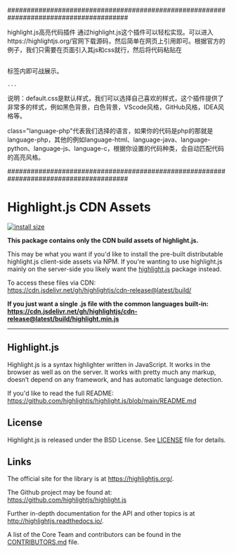 
#######################################################################################




highlight.js高亮代码插件
通过highlight.js这个插件可以轻松实现。可以进入https://highlightjs.org/官网下载源码，然后简单在网页上引用即可。根据官方的例子，我们只需要在页面引入其js和css就行，然后将代码粘贴在<pre><code></code></pre>标签内即可战展示。

<link rel="stylesheet" href="default.css">
<script src="highlight.min.js"></script>
<script>hljs.highlightAll();</script>

<!-- 展示代码 -->
<pre><code class="language-php">...</code></pre>
说明：default.css是默认样式，我们可以选择自己喜欢的样式，这个插件提供了非常多的样式，例如黑色背景，白色背景，VScode风格，GitHub风格，IDEA风格等。

class="language-php"代表我们选择的语言，如果你的代码是php的那就是language-php，其他的例如language-html、language-java、language-python、language-js、language-c，根据你设置的代码种类，会自动匹配代码的高亮风格。




#######################################################################################
# Highlight.js CDN Assets

[![install size](https://packagephobia.now.sh/badge?p=highlight.js)](https://packagephobia.now.sh/result?p=highlight.js)

**This package contains only the CDN build assets of highlight.js.**

This may be what you want if you'd like to install the pre-built distributable highlight.js client-side assets via NPM. If you're wanting to use highlight.js mainly on the server-side you likely want the [highlight.js][1] package instead.

To access these files via CDN:<br>
https://cdn.jsdelivr.net/gh/highlightjs/cdn-release@latest/build/

**If you just want a single .js file with the common languages built-in:
<https://cdn.jsdelivr.net/gh/highlightjs/cdn-release@latest/build/highlight.min.js>**

---

## Highlight.js

Highlight.js is a syntax highlighter written in JavaScript. It works in
the browser as well as on the server. It works with pretty much any
markup, doesn’t depend on any framework, and has automatic language
detection.

If you'd like to read the full README:<br>
<https://github.com/highlightjs/highlight.js/blob/main/README.md>

## License

Highlight.js is released under the BSD License. See [LICENSE][7] file
for details.

## Links

The official site for the library is at <https://highlightjs.org/>.

The Github project may be found at: <https://github.com/highlightjs/highlight.js>

Further in-depth documentation for the API and other topics is at
<http://highlightjs.readthedocs.io/>.

A list of the Core Team and contributors can be found in the [CONTRIBUTORS.md][8] file.

[1]: https://www.npmjs.com/package/highlight.js
[7]: https://github.com/highlightjs/highlight.js/blob/main/LICENSE
[8]: https://github.com/highlightjs/highlight.js/blob/main/CONTRIBUTORS.md
